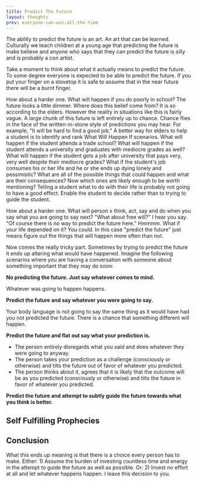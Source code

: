 ```yaml
---
title: Predict The Future
layout: thoughts
prev: everyone-can-win-all-the-time
---
```

The ability to predict the future is an art. An art that can be learned. Culturally we teach children at a young age that predicting the future is make believe and anyone who says that they can predict the future is silly and is probably a con artist.

Take a moment to think about what it actually means to predict the future. To some degree everyone is expected to be able to predict the future. If you put your finger on a stovetop it is safe to assume that in the near future there will be a burnt finger.

How about a harder one. What will happen if you do poorly in school? The future looks a little dimmer. Where does this belief come from? It is so according to the elders. However the reality in situations like this is fairly vague. A large chunk of this future is left entirely up to chance. Chance flies in the face of the written-in-stone style of predictions you may hear. For example, "It will be hard to find a good job." A better way for elders to help a student is to identify and rank What Will Happen If scenarios. What will happen if the student attends a trade school? What will happen if the student attends a university and graduates with mediocre grades as well? What will happen if the student gets a job after university that pays very, very well despite their mediocre grades? What if the student's job consumes his or her life and he or she ends up dying lonely and pessimistic? What are all of the possible things that could happen and what are their consequences? Now which ones are likely enough to be worth mentioning? Telling a student what to do with their life is probably not going to have a good effect. Enable the student to decide rather than to trying to guide the student.

How about a harder one. What will person x think, act, say and do when you say what you are going to say next? "What about free will?" I hear you say. "Of course there is no way to predict the future here." Hmmmm. What if your life depended on it? You could. In this case "predict the future" just means figure out the things that will happen more often than not.

Now comes the really tricky part. Sometimes by trying to predict the future it ends up altering what would have happened. Imagine the following scenarios where you are having a conversation with someone about something important that they may do soon:

**No predicting the future. Just say whatever comes to mind.**

Whatever was going to happen happens.

**Predict the future and say whatever you were going to say.**

Your body language is not going to say the same thing as it would have had you not predicted the future. There is a chance that something different will happen.

**Predict the future and flat out say what your prediction is.**

* The person entirely disregards what you said and does whatever they were going to anyway.
* The person takes your prediction as a challenge (consciously or otherwise) and tilts the future out of favor of whatever you predicted.
* The person thinks about it, agrees that it is likely that the outcome will be as you predicted (consciously or otherwise) and tilts the future in favor of whatever you predicted.

**Predict the future and attempt to subtly guide the future towards what you think is better.**


## Self Fulfilling Prophecies

## Conclusion

What this ends up meaning is that there is a choice every person has to make. Either: 1) Assume the burden of investing countless time and energy in the attempt to guide the future as well as possible. Or: 2) Invest no effort at all and let whatever happens happen. I leave this decision to you.